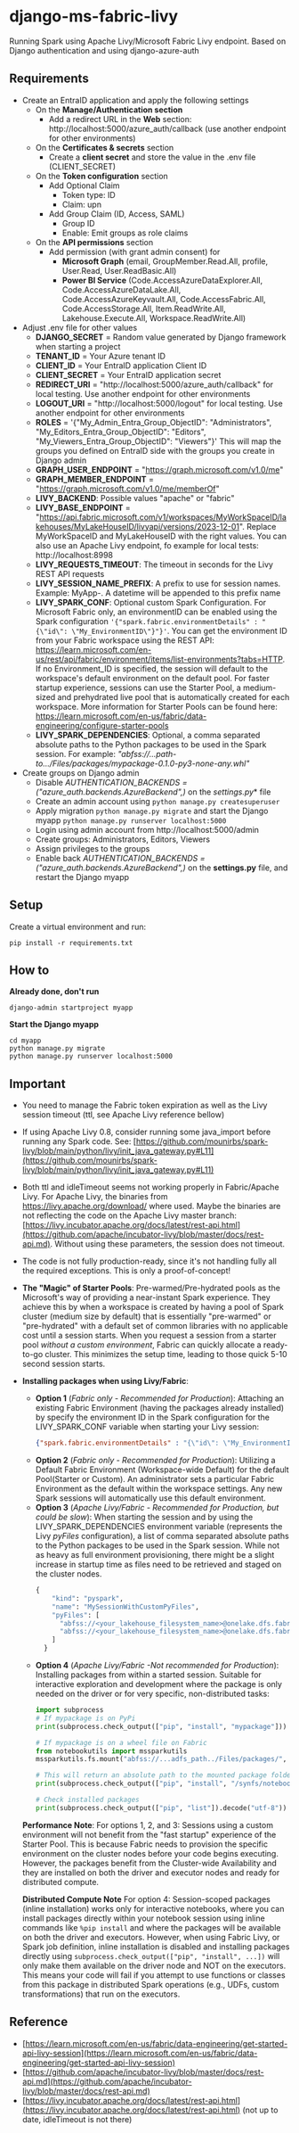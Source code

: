 # django-ms-fabric-livy
Running Spark using Apache Livy/Microsoft Fabric Livy endpoint. Based on Django authentication and using django-azure-auth

## Requirements
- Create an EntraID application and apply the following settings
    - On the **Manage/Authentication section**
        - Add a redirect URL in the **Web** section: http://localhost:5000/azure_auth/callback (use another endpoint for other environments)
    - On the **Certificates & secrets** section
        - Create a **client secret** and store the value in the .env file (CLIENT_SECRET)
    - On the **Token configuration** section
        - Add Optional Claim
            - Token type: ID
            - Claim: upn
        - Add Group Claim (ID, Access, SAML)
            - Group ID
            - Enable: Emit groups as role claims
    - On the **API permissions** section
        - Add permission (with grant admin consent) for
            - **Microsoft Graph** (email, GroupMember.Read.All, profile, User.Read, User.ReadBasic.All)
            - **Power BI Service** (Code.AccessAzureDataExplorer.All, Code.AccessAzureDataLake.All, Code.AccessAzureKeyvault.All, Code.AccessFabric.All, Code.AccessStorage.All, Item.ReadWrite.All, Lakehouse.Execute.All, Workspace.ReadWrite.All)
- Adjust .env file for other values
    - **DJANGO_SECRET** = Random value generated by Django framework when starting a project
    - **TENANT_ID** = Your Azure tenant ID
    - **CLIENT_ID** = Your EntraID application Client ID
    - **CLIENT_SECRET** = Your EntraID application secret
    - **REDIRECT_URI** = "http://localhost:5000/azure_auth/callback" for local testing. Use another endpoint for other environments
    - **LOGOUT_URI** = "http://localhost:5000/logout" for local testing. Use another endpoint for other environments
    - **ROLES** = '{"My_Admin_Entra_Group_ObjectID": "Administrators", "My_Editors_Entra_Group_ObjectID": "Editors", "My_Viewers_Entra_Group_ObjectID": "Viewers"}' This will map the groups you defined on EntraID side with the groups you create in Django admin
    - **GRAPH_USER_ENDPOINT** = "https://graph.microsoft.com/v1.0/me"
    - **GRAPH_MEMBER_ENDPOINT** = "https://graph.microsoft.com/v1.0/me/memberOf"
    - **LIVY_BACKEND**: Possible values "apache" or "fabric"
    - **LIVY_BASE_ENDPOINT** = "https://api.fabric.microsoft.com/v1/workspaces/MyWorkSpaceID/lakehouses/MyLakeHouseID/livyapi/versions/2023-12-01". Replace MyWorkSpaceID and MyLakeHouseID with the right values. You can also use an Apache Livy endpoint, fo example for local tests: http://localhost:8998
    - **LIVY_REQUESTS_TIMEOUT**: The timeout in seconds for the Livy REST API requests
    - **LIVY_SESSION_NAME_PREFIX**: A prefix to use for session names. Example: MyApp-. A datetime will be appended to this prefix name
    - **LIVY_SPARK_CONF**: Optional custom Spark Configuration.
    For Microsoft Fabric only, an environmentID can be enabled using the Spark configuration ```'{"spark.fabric.environmentDetails" : "{\"id\": \"My_EnvironmentID\"}"}'```. You can get the environment ID from your Fabric workspace using the REST API: https://learn.microsoft.com/en-us/rest/api/fabric/environment/items/list-environments?tabs=HTTP. If no Environment_ID is specified, the session will default to the workspace's default environment on the default pool. For faster startup experience, sessions can use the Starter Pool, a medium-sized and prehydrated live pool that is automatically created for each workspace. More information for Starter Pools can be found here: https://learn.microsoft.com/en-us/fabric/data-engineering/configure-starter-pools
    - **LIVY_SPARK_DEPENDENCIES**: Optional, a comma separated absolute paths to the Python packages to be used in the Spark session. For example: *"abfss://...path-to.../Files/packages/mypackage-0.1.0-py3-none-any.whl"*
- Create groups on Django admin
    - Disable *AUTHENTICATION_BACKENDS = ("azure_auth.backends.AzureBackend",)* on the *settings.py** file
    - Create an admin account using ```python manage.py createsuperuser```
    - Apply migration ```python manage.py migrate``` and start the Django myapp ```python manage.py runserver localhost:5000```
    - Login using admin account from http://localhost:5000/admin
    - Create groups: Administrators, Editors, Viewers
    - Assign privileges to the groups
    - Enable back *AUTHENTICATION_BACKENDS = ("azure_auth.backends.AzureBackend",)* on the **settings.py** file, and restart the Django myapp

## Setup
Create a virtual environment and run:
```
pip install -r requirements.txt
```

## How to
**Already done, don't run**
```
django-admin startproject myapp
```

**Start the Django myapp**
```
cd myapp
python manage.py migrate
python manage.py runserver localhost:5000
```

## Important
- You need to manage the Fabric token expiration as well as the Livy session timeout (ttl, see Apache Livy reference bellow)
- If using Apache Livy 0.8, consider running some java_import before running any Spark code. See: [https://github.com/mounirbs/spark-livy/blob/main/python/livy/init_java_gateway.py#L11](https://github.com/mounirbs/spark-livy/blob/main/python/livy/init_java_gateway.py#L11) 
- Both ttl and idleTimeout seems not working properly in Fabric/Apache Livy. For Apache Livy, the binaries from https://livy.apache.org/download/ where used. Maybe the binaries are not reflecting the code on the Apache Livy master branch: [https://livy.incubator.apache.org/docs/latest/rest-api.html](https://github.com/apache/incubator-livy/blob/master/docs/rest-api.md). Without using these parameters, the session does not timeout.
- The code is not fully production-ready, since it's not handling fully all the required exceptions. This is only a proof-of-concept!
- **The "Magic" of Starter Pools**:
  Pre-warmed/Pre-hydrated pools as the Microsoft's way of providing a near-instant Spark experience. They achieve this by when a workspace is created by having a pool of Spark cluster (medium size by default) that is essentially "pre-warmed" or "pre-hydrated" with a default set of common libraries with no applicable cost until a session starts. When you request a session from a starter pool *without a custom environment*, Fabric can quickly allocate a ready-to-go cluster. This minimizes the setup time, leading to those quick 5-10 second session starts.
- **Installing packages when using Livy/Fabric**:
    - **Option 1** (*Fabric only - Recommended for Production*): Attaching an existing Fabric Environment (having the packages already installed) by specify the environment ID in the Spark configuration for the LIVY_SPARK_CONF variable when starting your Livy session: 
      ```json
      {"spark.fabric.environmentDetails" : "{\"id\": \"My_EnvironmentID\"}"}
      ```      
    - **Option 2** (*Fabric only - Recommended for Production*): Utilizing a Default Fabric Environment (Workspace-wide Default) for the default Pool(Starter or Custom). An administrator sets a particular Fabric Environment as the default within the workspace settings. Any new Spark sessions will automatically use this default environment.
    - **Option 3** (*Apache Livy/Fabric - Recommended for Production, but could be slow*): When starting the session and by using the LIVY_SPARK_DEPENDENCIES environment variable (represents the Livy *pyFiles* configuration), a list of comma separated absolute paths to the Python packages to be used in the Spark session. While not as heavy as full environment provisioning, there might be a slight increase in startup time as files need to be retrieved and staged on the cluster nodes.
      ```python
      {
          "kind": "pyspark",
          "name": "MySessionWithCustomPyFiles",
          "pyFiles": [
            "abfss://<your_lakehouse_filesystem_name>@onelake.dfs.fabric.microsoft.com/<your_lakehouse_name>/Files/my_module.py",
            "abfss://<your_lakehouse_filesystem_name>@onelake.dfs.fabric.microsoft.com/<your_lakehouse_name>/Files/my_package.whl"
          ]
        }
      ```
    - **Option 4** (*Apache Livy/Fabric -Not recommended for Production*): Installing packages from within a started session. Suitable for interactive exploration and development where the package is only needed on the driver or for very specific, non-distributed tasks:
      ```python
      import subprocess
      # If mypackage is on PyPi
      print(subprocess.check_output(["pip", "install", "mypackage"]))

      # If mypackage is on a wheel file on Fabric
      from notebookutils import mssparkutils  
      mssparkutils.fs.mount("abfss://...adfs_path../Files/packages/", "/packages")
      
      # This will return an absolute path to the mounted package folder (/synfs/notebook/xxx-yyy-zzz/packages)
      print(subprocess.check_output(["pip", "install", "/synfs/notebook/xxx-yyy-zzz/packages/mypackage-0.1.0-py3-none-any.whl"]))

      # Check installed packages      
      print(subprocess.check_output(["pip", "list"]).decode("utf-8"))
      ```
  **Performance Note**: For options 1, 2, and 3: Sessions using a custom environment will not benefit from the "fast startup" experience of the Starter Pool. This is because Fabric needs to provision the specific environment on the cluster nodes before your code begins executing. However, the packages benefit from the Cluster-wide Availability and they are installed on both the driver and executor nodes and ready for distributed compute.
  
  **Distributed Compute Note** For option 4: Session-scoped packages (inline installation) works only for interactive notebooks, where you can install packages directly within your notebook session using inline commands like `%pip install` and where the packages will be available on both the driver and executors. However, when using Fabric Livy, or Spark job definition, inline installation is disabled and installing packages directly using `subprocess.check_output(["pip", "install", ...])` will only make them available on the driver node and NOT on the executors. This means your code will fail if you attempt to use functions or classes from this package in distributed Spark operations (e.g., UDFs, custom transformations) that run on the executors.

## Reference
- [https://learn.microsoft.com/en-us/fabric/data-engineering/get-started-api-livy-session](https://learn.microsoft.com/en-us/fabric/data-engineering/get-started-api-livy-session)
- [https://github.com/apache/incubator-livy/blob/master/docs/rest-api.md](https://github.com/apache/incubator-livy/blob/master/docs/rest-api.md)
- [https://livy.incubator.apache.org/docs/latest/rest-api.html](https://livy.incubator.apache.org/docs/latest/rest-api.html) (not up to date, idleTimeout is not there)
